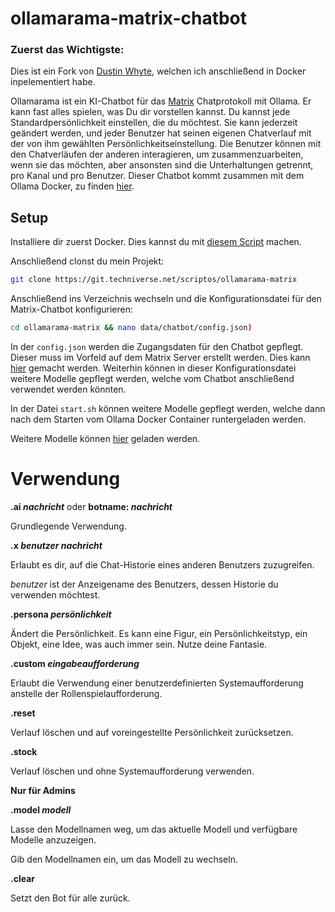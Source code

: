 # ollamarama-matrix-chatbot

### Zuerst das Wichtigste:

Dies ist ein Fork von [Dustin Whyte](https://github.com/h1ddenpr0cess20/ollamarama-matrix), welchen ich anschließend in Docker inpelementiert habe.


Ollamarama ist ein KI-Chatbot für das [Matrix](https://matrix.org/) Chatprotokoll mit Ollama. Er kann fast alles spielen, was Du dir vorstellen kannst. Du kannst jede Standardpersönlichkeit einstellen, die du möchtest. Sie kann jederzeit geändert werden, und jeder Benutzer hat seinen eigenen Chatverlauf mit der von ihm gewählten Persönlichkeitseinstellung. Die Benutzer können mit den Chatverläufen der anderen interagieren, um zusammenzuarbeiten, wenn sie das möchten, aber ansonsten sind die Unterhaltungen getrennt, pro Kanal und pro Benutzer.
Dieser Chatbot kommt zusammen mit dem Ollama Docker, zu finden [hier](https://hub.docker.com/r/ollama/ollama).


## Setup

Installiere dir zuerst Docker. Dies kannst du mit [diesem Script](https://github.com/h1ddenpr0cess20/ollamarama-matrix) machen.

Anschließend clonst du mein Projekt:

```bash
git clone https://git.techniverse.net/scriptos/ollamarama-matrix
```

Anschließend ins Verzeichnis wechseln und die Konfigurationsdatei für den Matrix-Chatbot konfigurieren:

```bash
cd ollamarama-matrix && nano data/chatbot/config.json)
```

In der `config.json` werden die Zugangsdaten für den Chatbot gepflegt. Dieser muss im Vorfeld auf dem Matrix Server erstellt werden. Dies kann [hier](https://app.element.io/) gemacht werden.
Weiterhin können in dieser Konfigurationsdatei weitere Modelle gepflegt werden, welche vom Chatbot anschließend verwendet werden könnten.

In der Datei `start.sh` können weitere Modelle gepflegt werden, welche dann nach dem Starten vom Ollama Docker Container runtergeladen werden.

Weitere Modelle können [hier](https://ollama.ai/library) geladen werden.


# Verwendung  

**.ai _nachricht_** oder **botname: _nachricht_**

   Grundlegende Verwendung.

**.x _benutzer_ _nachricht_**

   Erlaubt es dir, auf die Chat-Historie eines anderen Benutzers zuzugreifen.

   _benutzer_ ist der Anzeigename des Benutzers, dessen Historie du verwenden möchtest.

**.persona _persönlichkeit_**

   Ändert die Persönlichkeit. Es kann eine Figur, ein Persönlichkeitstyp, ein Objekt, eine Idee, was auch immer sein. Nutze deine Fantasie.

**.custom _eingabeaufforderung_**

   Erlaubt die Verwendung einer benutzerdefinierten Systemaufforderung anstelle der Rollenspielaufforderung.

**.reset**

   Verlauf löschen und auf voreingestellte Persönlichkeit zurücksetzen.

**.stock**

   Verlauf löschen und ohne Systemaufforderung verwenden.

**Nur für Admins**

**.model _modell_**

   Lasse den Modellnamen weg, um das aktuelle Modell und verfügbare Modelle anzuzeigen.

   Gib den Modellnamen ein, um das Modell zu wechseln.

**.clear**

   Setzt den Bot für alle zurück.

